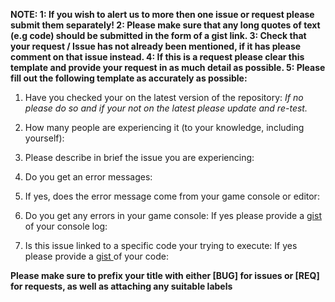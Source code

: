 **NOTE:
1: If you wish to alert us to more then one issue or request please submit them separately!
2: Please make sure that any long quotes of text (e.g code) should be submitted in the form of a gist link.
3: Check that your request / Issue has not already been mentioned, if it has please comment on that issue instead.
4: If this is a request please clear this template and provide your request in as much detail as possible.
5: Please fill out the following template as accurately as possible:**

1) Have you checked your on the latest version of the repository:
_If no please do so and if your not on the latest please update and re-test._

2) How many people are experiencing it (to your knowledge, including yourself): 

3) Please describe in brief the issue you are experiencing:

4) Do you get an error messages:

5) If yes, does the error message come from your game console or editor:

6) Do you get any errors in your game console:
If yes please provide a [gist ](gist.github.com)of your console log: 

7) Is this issue linked to a specific code your trying to execute:
If yes please provide a [gist ](gist.github.com)of your code:

**Please make sure to prefix your title with either [BUG] for issues or [REQ] for requests, as well as attaching any suitable labels**
